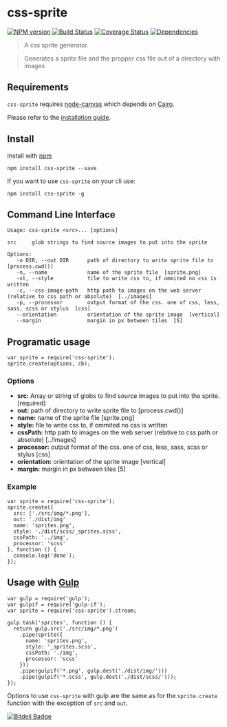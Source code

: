 # css-sprite

[![NPM version](https://badge.fury.io/js/css-sprite.png)](http://badge.fury.io/js/css-sprite) [![Build Status](https://travis-ci.org/aslansky/css-sprite.png?branch=master)](https://travis-ci.org/aslansky/css-sprite) [![Coverage Status](https://coveralls.io/repos/aslansky/css-sprite/badge.png)](https://coveralls.io/r/aslansky/css-sprite) [![Dependencies](https://david-dm.org/aslansky/css-sprite.png)](https://david-dm.org/aslansky/css-sprite)

> A css sprite generator.

> Generates a sprite file and the propper css file out of a directory with images

## Requirements

`css-sprite` requires [node-canvas](https://github.com/learnboost/node-canvas) which depends on [Cairo](http://cairographics.org/).

Please refer to the [installation guide](https://github.com/learnboost/node-canvas/wiki).

## Install

Install with [npm](https://npmjs.org/package/css-sprite)

```
npm install css-sprite --save
```

If you want to use `css-sprite` on your cli use:

```
npm install css-sprite -g
```

## Command Line Interface

```
Usage: css-sprite <src>... [options]

src     glob strings to find source images to put into the sprite

Options:
   -o DIR, --out DIR      path of directory to write sprite file to  [process.cwd()]
   -n, --name             name of the sprite file  [sprite.png]
   -st, --style           file to write css to, if ommited no css is written
   -c, --css-image-path   http path to images on the web server (relative to css path or absolute)  [../images]
   -p, --processor        output format of the css. one of css, less, sass, scss or stylus  [css]
   --orientation          orientation of the sprite image  [vertical]
   --margin               margin in px between tiles  [5]
```

## Programatic usage
```
var sprite = require('css-sprite');
sprite.create(options, cb);
```

### Options
* **src:** Array or string of globs to find source images to put into the sprite.  [required]
* **out:** path of directory to write sprite file to  [process.cwd()]
* **name:** name of the sprite file  [sprite.png]
* **style:** file to write css to, if ommited no css is written
* **cssPath:** http path to images on the web server (relative to css path or absolute)  [../images]
* **processor:** output format of the css. one of css, less, sass, scss or stylus  [css]
* **orientation:** orientation of the sprite image  [vertical]
* **margin:** margin in px between tiles  [5]

### Example
```
var sprite = require('css-sprite');
sprite.create({
  src: ['./src/img/*.png'],
  out: './dist/img'
  name: 'sprites.png',
  style: './dist/scss/_sprites.scss',
  cssPath: '../img',
  processor: 'scss'
}, function () {
  console.log('done');
});
```

## Usage with [Gulp](http://gulpjs.com)
```
var gulp = require('gulp');
var gulpif = require('gulp-if');
var sprite = require('css-sprite').stream;

gulp.task('sprites', function () {
  return gulp.src('./src/img/*.png')
    .pipe(sprite({
      name: 'sprites.png',
      style: '_sprites.scss',
      cssPath: './img',
      processor: 'scss'
    }))
    .pipe(gulpif('*.png', gulp.dest('./dist/img/')))
    .pipe(gulpif('*.scss', gulp.dest('./dist/scss/')));
});
```

Options to use `css-sprite` with gulp are the same as for the `sprite.create` function with the exception of `src` and `out`.

[![Bitdeli Badge](https://d2weczhvl823v0.cloudfront.net/aslansky/css-sprite/trend.png)](https://bitdeli.com/free "Bitdeli Badge")
